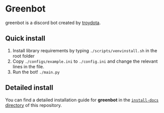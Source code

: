 # Greenbot

greenbot is a discord bot created by [troydota](http://twitch.tv/troydota).

## Quick install

1. Install library requirements by typing `./scripts/venvinstall.sh` in the root folder
2. Copy `./configs/example.ini` to `./config.ini` and change the relevant lines in the file.
3. Run the bot! `./main.py`

## Detailed install

You can find a detailed installation guide for **greenbot** in the [`install-docs` directory](./install-docs) of this repository.
